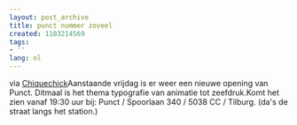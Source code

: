 ```yaml
---
layout: post_archive
title: punct nummer zoveel
created: 1103214569
tags:
- ''
lang: nl
---
```

via [Chiquechick](http://www.chiquechick.com/node/110 "Opening Punct vrijdag 17 dec.")Aanstaande vrijdag is er weer een nieuwe opening van Punct. Ditmaal is het thema typografie van animatie tot zeefdruk.Komt het zien vanaf 19:30 uur bij: Punct / Spoorlaan 340 / 5038 CC / Tilburg. (da's de straat langs het station.)
